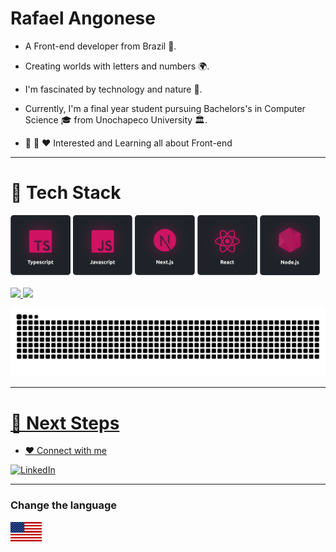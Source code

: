 # **Rafael Angonese**

- A Front-end developer from Brazil 🚀.

- Creating worlds with letters and numbers 🌍.

- I'm fascinated by technology and nature 🌊.

- Currently, I'm a final year student pursuing Bachelors's in Computer Science 🎓 from Unochapeco University 🏛.

- 🌱 🚀 ❤️ Interested and Learning all about Front-end

---

# 🔮 **Tech Stack**

 <div>
  <img width="19%" height="19%" alt="Typescript" src="./assets/images/typescript.png" />
  <img width="19%" height="19%" alt="Javascript" src="./assets/images/javascript.png" />
  <img width="19%" height="19%" alt="Next.js" src="./assets/images/nextjs.png" />
  <img width="19%" height="19%" alt="React" src="./assets/images/react.png" />
  <img width="19%" height="19%" alt="Node.js" src="./assets/images/nodejs.png" />
</div>

<br>

 <div>
  <a href="https://github.com/rafael-angonese">
  <img height="180em" src="https://github-readme-stats.vercel.app/api?username=rafael-angonese&show_icons=true&theme=tokyonight&count_private=true"/>

  <img height="180em" src="https://github-readme-stats.vercel.app/api/top-langs/?username=rafael-angonese&layout=compact&langs_count=6&theme=tokyonight"/>
</div>

![Snake animation](https://github.com/rafael-angonese/rafael-angonese/blob/output/github-contribution-grid-snake.svg)

---

# 👣 **Next Steps**

- ❤️ Connect with me

<a href="https://www.linkedin.com/in/rafael-angonese/">
		<img alt="LinkedIn" src="https://img.shields.io/badge/Rafael%20Angonese-blue.svg?&style=for-the-badge&logo=linkedin&logoColor=white" />
	</a>

---

### Change the language

<a href="./README-pt.md" alt="turn lenguage">
  <img src="./assets/images/usa.jpg" align-content="flex-end" min-width="50px" max-width="50px" width="50px" align="left" alt="Turn Lenguage English">
</a>
